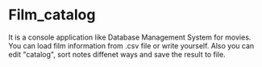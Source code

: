 # Film_catalog
It is a console application like Database Management System for movies. You can load film information from .csv file or write yourself. Also you can edit "catalog", sort notes diffenet ways and save the result to file.
